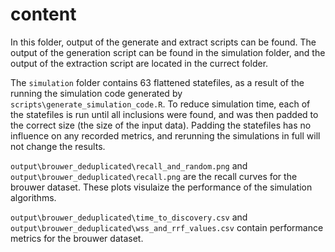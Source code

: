 # content

In this folder, output of the generate and extract scripts can be found. The output of the generation script can be found in the simulation folder, and the output of the extraction script are located in the currect folder.

The `simulation` folder contains 63 flattened statefiles, as a result of the running the simulation code generated by `scripts\generate_simulation_code.R`. To reduce simulation time, each of the statefiles is run until all inclusions were found, and was then padded to the correct size (the size of the input data). Padding the statefiles has no influence on any recorded metrics, and rerunning the simulations in full will not change the results.

`output\brouwer_deduplicated\recall_and_random.png` and `output\brouwer_deduplicated\recall.png` are the recall curves for the brouwer dataset. These plots visulaize the performance of the simulation algorithms.

`output\brouwer_deduplicated\time_to_discovery.csv` and `output\brouwer_deduplicated\wss_and_rrf_values.csv` contain performance metrics for the brouwer dataset.